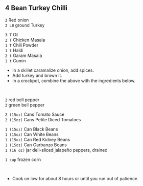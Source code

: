 ## 4 Bean Turkey Chilli  

`2` Red onion     
`2 LB` ground Turkey

`3 T` Oil        
`2 T` Chicken Masala    
`1 T` Chili Powder    
`1 t` Haldi    
`2 t` Garam Masala    
`1 t` Cumin    

* In a skillet caramalize onion, add spices. 
* Add turkey and brown it.   
* In a crockpot, combine the above with the ingredients below.    

<br>

`2` red bell pepper     
`2` green bell pepper    

`2 (15oz)` Cans Tomato Sauce    
`2 (15oz)` Cans Petite Diced Tomatoes    

`1 (15oz)` Can Black Beans     
`1 (15oz)` Can White Beans     
`1 (15oz)` Can Red Kidney Beans    
`1 (15oz)` Can Garbanzo Beans    
`1 (16 oz)` jar deli-sliced jalapeño peppers, drained     

`1 cup` frozen corn        

<br>

* Cook on low for about 8 hours or until you run out of patience.   

